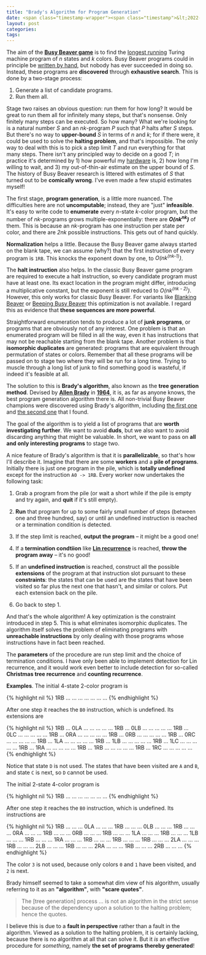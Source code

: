 ```yaml
---
title: "Brady's Algorithm for Program Generation"
date: <span class="timestamp-wrapper"><span class="timestamp">&lt;2022-01-14 Fri&gt;</span></span>
layout: post
categories:
tags:
---
```

The aim of the **[Busy Beaver game](https://www.scottaaronson.com/papers/bb.pdf)** is to find the [longest running](https://nickdrozd.github.io/2021/01/14/halt-quasihalt-recur.html) Turing machine program of *n* states and *k* colors. Busy Beaver programs could in principle be [written by hand](https://nickdrozd.github.io/2021/10/31/busy-beaver-derived.html), but nobody has ever succeeded in doing so. Instead, these programs are **discovered** through **exhaustive search**. This is done by a two-stage process:

1.  Generate a list of candidate programs.
2.  Run them all.

Stage two raises an obvious question: run them for how long? It would be great to run them all for infinitely many steps, but that's nonsense. Only finitely many steps can be executed. So how many? What we're looking for is a natural number *S* and an *nk*-program *P* such that *P* halts after *S* steps. But there's no way to **upper-bound** *S* in terms of *n* and *k*; for if there were, it could be used to solve the **halting problem**, and that's impossible. The only way to deal with this is to pick a step limit *T* and run everything for that many steps. There isn't any principled way to decide on a good *T*; in practice it's determined by 1) how powerful my [hardware](https://nickdrozd.github.io/2021/12/08/busy-beaver-hardware.html) is, 2) how long I'm willing to wait, and 3) my out-of-thin-air estimate on the upper bound of *S*. The history of Busy Beaver research is littered with estimates of *S* that turned out to be **comically wrong**. I've even made a few stupid estimates myself!

The first stage, **program generation**, is a little more nuanced. The difficulties here are not **uncomputable**; instead, they are "just" **infeasible**. It's easy to write code to **enumerate** every *n*-state *k*-color program, but the number of *nk*-programs grows multiple-exponentially: there are ***O(nk<sup>nk</sup>)*** of them. This is because an *nk*-program has one instruction per state per color, and there are *2nk* possible instructions. This gets out of hand quickly.

**Normalization** helps a little. Because the Busy Beaver game always started on the blank tape, we can assume (why?) that the first instruction of every program is `1RB`. This knocks the exponent down by one, to *O(nk<sup>(nk-1)</sup>)*.

The **halt instruction** also helps. In the classic Busy Beaver game program are required to execute a halt instruction, so every candidate program must have at least one. Its exact location in the program might differ, introducing a multiplicative constant, but the exponent is still reduced to *O(nk<sup>(nk - 2)</sup>)*. However, this only works for classic Busy Beaver. For variants like [Blanking Beaver](https://nickdrozd.github.io/2021/02/14/blanking-beavers.html) or [Beeping Busy Beaver](https://nickdrozd.github.io/2020/08/13/beeping-busy-beavers.html) this optimization is not available. I regard this as evidence that **these sequences are more powerful**.

Straightforward enumeration tends to produce a lot of **junk programs**, or programs that are obviously not of any interest. One problem is that an enumerated program will be filled in all the way, even it has instructions that may not be reachable starting from the blank tape. Another problem is that **isomorphic duplicates** are generated: programs that are equivalent through permutation of states or colors. Remember that all these programs will be passed on to stage two where they will be run for a long time. Trying to muscle through a long list of junk to find something good is wasteful, if indeed it's feasible at all.

The solution to this is **Brady's algorithm**, also known as the **tree generation method**. Devised by **[Allen Brady](https://nickdrozd.github.io/2021/12/08/busy-beaver-hardware.html)** in **[1964](https://ir.library.oregonstate.edu/concern/graduate_thesis_or_dissertations/zk51vk21c)**, it is, as far as anyone knows, the best program generation algorithm there is. All non-trivial Busy Beaver champions were discovered using Brady's algorithm, including [the first one](https://nickdrozd.github.io/2021/07/11/self-cleaning-turing-machine.html) and [the second one](https://nickdrozd.github.io/2022/01/10/another-self-cleaning-turing-machine.html) that I found.

The goal of the algorithm is to yield a list of programs that are **worth investigating further**. We want to avoid **duds**, but we also want to avoid discarding anything that might be valuable. In short, we want to pass on **all and only interesting programs** to stage two.

A nice feature of Brady's algorithm is that it is **parallelizable**, so that's how I'll describe it. Imagine that there are some **workers** and a **pile of programs**. Initially there is just one program in the pile, which is **totally undefined** except for the instruction `A0 -> 1RB`. Every worker now undertakes the following task:

1.  Grab a program from the pile (or wait a short while if the pile is empty and try again, and **quit** if it's still empty).

2.  **Run** that program for up to some fairly small number of steps (between one and three hundred, say) or until an undefined instruction is reached or a termination condition is detected.

3.  If the step limit is reached, **output the program** &#x2013; it might be a good one!

4.  If a **termination condtiion** like **[Lin recurrence](https://nickdrozd.github.io/2021/02/24/lin-recurrence-and-lins-algorithm.html)** is reached, **throw the program away** &#x2013; it's no good!

5.  If an **undefined instruction** is reached, construct all the possible **extensions** of the program at that instruction slot pursuant to these **constraints**: the states that can be used are the states that have been visited so far plus the next one that hasn't, and similar or colors. Put each extension back on the pile.

6.  Go back to step 1.

And that's the whole algorithm! A key optimization is the constraint introduced in step 5. This is what eliminates isomorphic duplicates. The algorithm itself solves the problem of eliminating programs with **unreachable instructions** by only dealing with those programs whose instructions have in fact been reached.

The **parameters** of the procedure are run step limit and the choice of termination conditions. I have only been able to implement detection for Lin recurrence, and it would work even better to include detection for so-called **Christmas tree recurrence** and **counting recurrence**.

**Examples**. The initial 4-state 2-color program is

{% highlight nil %}
1RB ...  ... ...  ... ...  ... ...
{% endhighlight %}

After one step it reaches the `B0` instruction, which is undefined. Its extensions are

{% highlight nil %}
1RB ...  0LA ...  ... ...  ... ...
1RB ...  0LB ...  ... ...  ... ...
1RB ...  0LC ...  ... ...  ... ...
1RB ...  0RA ...  ... ...  ... ...
1RB ...  0RB ...  ... ...  ... ...
1RB ...  0RC ...  ... ...  ... ...
1RB ...  1LA ...  ... ...  ... ...
1RB ...  1LB ...  ... ...  ... ...
1RB ...  1LC ...  ... ...  ... ...
1RB ...  1RA ...  ... ...  ... ...
1RB ...  1RB ...  ... ...  ... ...
1RB ...  1RC ...  ... ...  ... ...
{% endhighlight %}

Notice that state `D` is not used. The states that have been visited are `A` and `B`, and state `C` is next, so `D` cannot be used.

The initial 2-state 4-color program is

{% highlight nil %}
1RB ... ... ...  ... ... ... ...
{% endhighlight %}

After one step it reaches the `B0` instruction, which is undefined. Its instructions are

{% highlight nil %}
1RB ... ... ...  0LA ... ... ...
1RB ... ... ...  0LB ... ... ...
1RB ... ... ...  0RA ... ... ...
1RB ... ... ...  0RB ... ... ...
1RB ... ... ...  1LA ... ... ...
1RB ... ... ...  1LB ... ... ...
1RB ... ... ...  1RA ... ... ...
1RB ... ... ...  1RB ... ... ...
1RB ... ... ...  2LA ... ... ...
1RB ... ... ...  2LB ... ... ...
1RB ... ... ...  2RA ... ... ...
1RB ... ... ...  2RB ... ... ...
{% endhighlight %}

The color `3` is not used, because only colors `0` and `1` have been visited, and `2` is next.

Brady himself seemed to take a somewhat dim view of his algorithm, usually referring to it as an **"algorithm"**, with **"scare quotes"**.

> The [tree generation] process &#x2026; is not an algorithm in the strict sense because of the dependency upon a solution to the halting problem; hence the quotes.

I believe this is due to a **fault in perspective** rather than a fault in the algorithm. Viewed as a solution to the halting problem, it is certainly lacking, because there is no algorithm at all that can solve it. But it *is* an effective procedure for *something*, namely **the set of programs thereby generated**!
